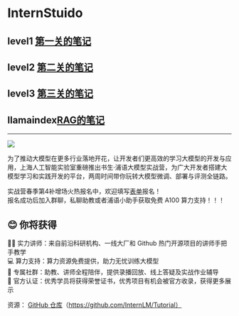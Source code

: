 # InternStuido


## level1 [第一关的笔记](https://github.com/shiqiyio/InternStuido/blob/main/Level-1/level1.md)
## level2 [第二关的笔记](https://github.com/shiqiyio/InternStuido/blob/main/Level-2/level2.md)
## level3 [第三关的笔记](https://github.com/shiqiyio/InternStuido/blob/main/Level-3/level3.md)
## llamaindex[RAG的笔记](https://github.com/shiqiyio/InternStuido/blob/main/llamaindex/task.md)

***

![](./asset/camp.png)

为了推动大模型在更多行业落地开花，让开发者们更高效的学习大模型的开发与应用，上海人工智能实验室重磅推出书生·浦语大模型实战营，为广大开发者搭建大模型学习和实践开发的平台，两周时间带你玩转大模型微调、部署与评测全链路。

实战营春季第4补增场火热报名中，欢迎填写[表单](https://www.wjx.top/vm/Yzzz2mi.aspx?udsid=876275)报名！  
报名成功后加入群聊，私聊助教或者浦语小助手获取免费 A100 算力支持！！！

## 😊 你将获得

👨‍🏫 实力讲师：来自前沿科研机构、一线大厂和 Github 热门开源项目的讲师手把手教学  
💻 算力支持：算力资源免费提供，助力无忧训练大模型  
💬 专属社群：助教、讲师全程陪伴，提供录播回放、线上答疑及实战作业辅导  
📜 官方认证：优秀学员将获得荣誉证书，优秀项目有机会被官方收录，获得更多展示  

资源： [GitHub 仓库](https://github.com/InternLM/Tutorial)（https://github.com/InternLM/Tutorial）
